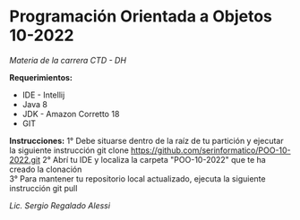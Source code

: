 # Programación Orientada a Objetos 10-2022
*Materia de la carrera CTD - DH*


**Requerimientos:**
- IDE - Intellij
- Java 8
- JDK - Amazon Corretto 18
- GIT

**Instrucciones:**
1° Debe situarse dentro de la raíz de tu partición y ejecutar la siguiente instrucción
    git clone https://github.com/serinformatico/POO-10-2022.git
2° Abrí tu IDE y localiza la carpeta "POO-10-2022" que te ha creado la clonación  
3° Para mantener tu repositorio local actualizado, ejecuta la siguiente instrucción
    git pull


*Lic. Sergio Regalado Alessi*
